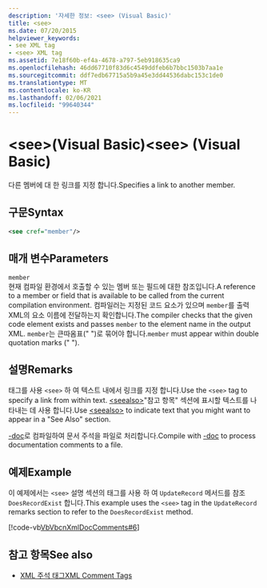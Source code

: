 ```yaml
---
description: '자세한 정보: <see> (Visual Basic)'
title: <see>
ms.date: 07/20/2015
helpviewer_keywords:
- see XML tag
- <see> XML tag
ms.assetid: 7e18f60b-ef4a-4678-a797-5eb918635ca9
ms.openlocfilehash: 46dd67710f83d6c4549ddfeb6b7bbc1503b7aa1e
ms.sourcegitcommit: ddf7edb67715a5b9a45e3dd44536dabc153c1de0
ms.translationtype: MT
ms.contentlocale: ko-KR
ms.lasthandoff: 02/06/2021
ms.locfileid: "99640344"
---
```

# <a name="see-visual-basic"></a><span data-ttu-id="caae2-102">\<see>(Visual Basic)</span><span class="sxs-lookup"><span data-stu-id="caae2-102">\<see> (Visual Basic)</span></span>

<span data-ttu-id="caae2-103">다른 멤버에 대 한 링크를 지정 합니다.</span><span class="sxs-lookup"><span data-stu-id="caae2-103">Specifies a link to another member.</span></span>  
  
## <a name="syntax"></a><span data-ttu-id="caae2-104">구문</span><span class="sxs-lookup"><span data-stu-id="caae2-104">Syntax</span></span>  
  
```xml  
<see cref="member"/>  
```  
  
## <a name="parameters"></a><span data-ttu-id="caae2-105">매개 변수</span><span class="sxs-lookup"><span data-stu-id="caae2-105">Parameters</span></span>  

 `member`  
 <span data-ttu-id="caae2-106">현재 컴파일 환경에서 호출할 수 있는 멤버 또는 필드에 대한 참조입니다.</span><span class="sxs-lookup"><span data-stu-id="caae2-106">A reference to a member or field that is available to be called from the current compilation environment.</span></span> <span data-ttu-id="caae2-107">컴파일러는 지정된 코드 요소가 있으며 `member`를 출력 XML의 요소 이름에 전달하는지 확인합니다.</span><span class="sxs-lookup"><span data-stu-id="caae2-107">The compiler checks that the given code element exists and passes `member` to the element name in the output XML.</span></span> <span data-ttu-id="caae2-108">`member`는 큰따옴표(" ")로 묶어야 합니다.</span><span class="sxs-lookup"><span data-stu-id="caae2-108">`member` must appear within double quotation marks (" ").</span></span>  
  
## <a name="remarks"></a><span data-ttu-id="caae2-109">설명</span><span class="sxs-lookup"><span data-stu-id="caae2-109">Remarks</span></span>  

 <span data-ttu-id="caae2-110">태그를 사용 `<see>` 하 여 텍스트 내에서 링크를 지정 합니다.</span><span class="sxs-lookup"><span data-stu-id="caae2-110">Use the `<see>` tag to specify a link from within text.</span></span> <span data-ttu-id="caae2-111">[\<seealso>](seealso.md)"참고 항목" 섹션에 표시할 텍스트를 나타내는 데 사용 합니다.</span><span class="sxs-lookup"><span data-stu-id="caae2-111">Use [\<seealso>](seealso.md) to indicate text that you might want to appear in a "See Also" section.</span></span>  
  
 <span data-ttu-id="caae2-112">[-doc](../../reference/command-line-compiler/doc.md)로 컴파일하여 문서 주석을 파일로 처리합니다.</span><span class="sxs-lookup"><span data-stu-id="caae2-112">Compile with [-doc](../../reference/command-line-compiler/doc.md) to process documentation comments to a file.</span></span>  
  
## <a name="example"></a><span data-ttu-id="caae2-113">예제</span><span class="sxs-lookup"><span data-stu-id="caae2-113">Example</span></span>  

 <span data-ttu-id="caae2-114">이 예제에서는 `<see>` 설명 섹션의 태그를 사용 하 여 `UpdateRecord` 메서드를 참조 `DoesRecordExist` 합니다.</span><span class="sxs-lookup"><span data-stu-id="caae2-114">This example uses the `<see>` tag in the `UpdateRecord` remarks section to refer to the `DoesRecordExist` method.</span></span>  
  
 [!code-vb[VbVbcnXmlDocComments#6](~/samples/snippets/visualbasic/VS_Snippets_VBCSharp/VbVbcnXmlDocComments/VB/Class1.vb#6)]  
  
## <a name="see-also"></a><span data-ttu-id="caae2-115">참고 항목</span><span class="sxs-lookup"><span data-stu-id="caae2-115">See also</span></span>

- [<span data-ttu-id="caae2-116">XML 주석 태그</span><span class="sxs-lookup"><span data-stu-id="caae2-116">XML Comment Tags</span></span>](index.md)
